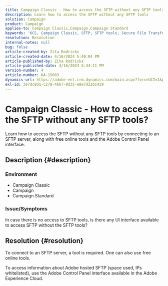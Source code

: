```yaml
---
title: Campaign Classic - How to access the SFTP without any SFTP tools?
description: Learn how to access the SFTP without any SFTP tools
solution: Campaign
product: Campaign
applies-to: Campaign Classic,Campaign,Campaign Standard
keywords: 'KCS, Campaign Classic, SFTP, SFTP tools, Secure File Transfer Protocol '
resolution: Resolution
internal-notes: null
bug: false
article-created-by: Zita Rodricks
article-created-date: 4/16/2024 5:40:04 PM
article-published-by: Zita Rodricks
article-published-date: 4/16/2024 5:44:11 PM
version-number: 4
article-number: KA-15083
dynamics-url: https://adobe-ent.crm.dynamics.com/main.aspx?forceUCI=1&pagetype=entityrecord&etn=knowledgearticle&id=abe68058-18fc-ee11-a1ff-6045bd0065b6
exl-id: 3e7dc8d1-c278-4b67-8d32-e8e7d22b1429
---
```

# Campaign Classic - How to access the SFTP without any SFTP tools?


Learn how to access the SFTP without any SFTP tools by connecting to an SFTP server, along with free online tools and the Adobe Control Panel interface.

## Description {#description}


### Environment

- Campaign Classic
- Campaign
- Campaign Standard


### Issue/Symptoms

In case there is no access to SFTP tools, is there any UI interface available to access SFTP without the SFTP tools?




## Resolution {#resolution}


To connect to an SFTP server, a tool is required. One can also use free online tools.

To access information about Adobe hosted SFTP (space used, IPs whitelisted), use the Adobe Control Panel interface available in the Adobe Experience Cloud.

